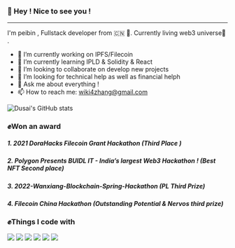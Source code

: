 ### 👋 Hey ! Nice to see you !

------
I'm peibin , Fullstack developer from 🇨🇳 💖.  Currently living web3 universe🤘 .
- 🔭 I’m currently working on IPFS/Filecoin 
- 🌱 I’m currently learning IPLD & Solidity & React
- 👯 I’m looking to collaborate on develop new projects
- 🤔 I’m looking for technical help as well as financial helph 
- 💬 Ask me about everything !
- 📫 How to reach me: wiki4zhang@gmail.com

![Dusai's GitHub stats](https://github-readme-stats.vercel.app/api?username=ZhangPeibin)
### ✊Won an award
##### 1. 2021 DoraHacks Filecoin Grant Hackathon (Third Place  )
##### 2. Polygon Presents BUIDL IT - India’s largest Web3 Hackathon !  (Best NFT Second place) 
##### 3. 2022-Wanxiang-Blockchain-Spring-Hackathon (PL Third Prize)
##### 4. Filecoin China Hackathon  (Outstanding Potential & Nervos third prize)

### ✊Things I code with
![](https://img.shields.io/badge/IPFS-IPFS-blue) ![](https://img.shields.io/badge/Filecoin-Filecoin-blue)     ![](https://img.shields.io/badge/python-3.9-orange) ![](https://img.shields.io/badge/Polygon-Polygon-yellow) ![](https://www.dusaiphoto.com/article/166/) ![](https://img.shields.io/badge/React-React-yellowgreen)




